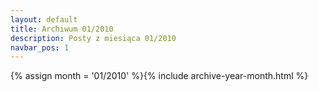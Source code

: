 ```yaml
---
layout: default
title: Archiwum 01/2010
description: Posty z miesiąca 01/2010
navbar_pos: 1
---
```

{% assign month = '01/2010' %}{% include archive-year-month.html %}